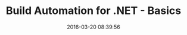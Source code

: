 ---
layout: post
title:  "Build Automation for .NET - Basics"
date:   2016-03-20 08:39:56
categories: fsharp FAKE build
---